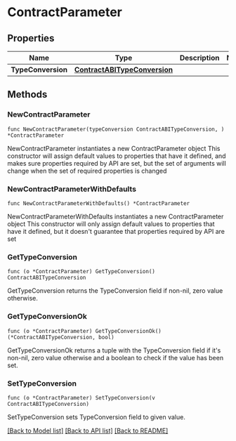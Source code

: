# ContractParameter

## Properties

Name | Type | Description | Notes
------------ | ------------- | ------------- | -------------
**TypeConversion** | [**ContractABITypeConversion**](ContractABITypeConversion.md) |  | 

## Methods

### NewContractParameter

`func NewContractParameter(typeConversion ContractABITypeConversion, ) *ContractParameter`

NewContractParameter instantiates a new ContractParameter object
This constructor will assign default values to properties that have it defined,
and makes sure properties required by API are set, but the set of arguments
will change when the set of required properties is changed

### NewContractParameterWithDefaults

`func NewContractParameterWithDefaults() *ContractParameter`

NewContractParameterWithDefaults instantiates a new ContractParameter object
This constructor will only assign default values to properties that have it defined,
but it doesn't guarantee that properties required by API are set

### GetTypeConversion

`func (o *ContractParameter) GetTypeConversion() ContractABITypeConversion`

GetTypeConversion returns the TypeConversion field if non-nil, zero value otherwise.

### GetTypeConversionOk

`func (o *ContractParameter) GetTypeConversionOk() (*ContractABITypeConversion, bool)`

GetTypeConversionOk returns a tuple with the TypeConversion field if it's non-nil, zero value otherwise
and a boolean to check if the value has been set.

### SetTypeConversion

`func (o *ContractParameter) SetTypeConversion(v ContractABITypeConversion)`

SetTypeConversion sets TypeConversion field to given value.



[[Back to Model list]](../README.md#documentation-for-models) [[Back to API list]](../README.md#documentation-for-api-endpoints) [[Back to README]](../README.md)


